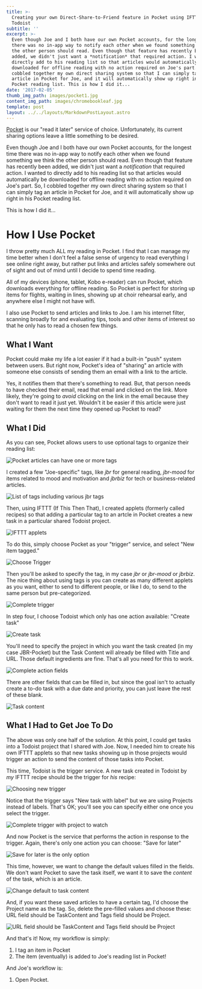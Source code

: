 ```yaml
---
title: >-
  Creating your own Direct-Share-to-Friend feature in Pocket using IFTTT and
  Todoist
subtitle: ''
excerpt: >-
  Even though Joe and I both have our own Pocket accounts, for the longest time
  there was no in-app way to notify each other when we found something we think
  the other person should read. Even though that feature has recently been
  added, we didn't just want a *notification* that required action. I wanted to
  directly add to his reading list so that articles would automatically be
  downloaded for offline reading with no action required on Joe's part. So, I
  cobbled together my own direct sharing system so that I can simply tag an
  article in Pocket for Joe, and it will automatically show up right in his
  Pocket reading list. This is how I did it...
date: '2017-02-05'
thumb_img_path: images/pocket1.jpg
content_img_path: images/chromebookleaf.jpg
template: post
layout: ../../layouts/MarkdownPostLayout.astro
---
```

[Pocket](https://getpocket.com/) is our "read it later" service of choice. Unfortunately, its current sharing options leave a little something to be desired. 

Even though Joe and I both have our own Pocket accounts, for the longest time there was no in-app way to notify each other when we found something we think the other person should read. Even though that feature has recently been added, we didn't just want a *notification* that required action. I wanted to directly add to his reading list so that articles would automatically be downloaded for offline reading with no action required on Joe's part. So, I cobbled together my own direct sharing system so that I can simply tag an article in Pocket for Joe, and it will automatically show up right in his Pocket reading list. 

<p>This is how I did it...</p>
<!-- more -->

# How I Use Pocket

I throw pretty much ALL my reading in Pocket. I find that I can manage my time better when I don't feel a false sense of urgency to read everything I see online right away, but rather put links and articles safely somewhere out of sight and out of mind until I decide to spend time reading. 

All of my devices (phone, tablet, Kobo e-reader) can run Pocket, which downloads everything for offline reading. So Pocket is perfect for storing up items for flights, waiting in lines, showing up at choir rehearsal early, and anywhere else I might not have wifi.

I also use Pocket to send articles and links to Joe. I am his internet filter, scanning broadly for and evaluating tips, tools and other items of interest so that he only has to read a chosen few things. 

## What I Want
Pocket could make my life a lot easier if it had a built-in "push" system between users. But right now, Pocket's idea of "sharing" an article with someone else consists of sending them an email with a link to the article. 

Yes, it notifies them that there's something to read. But, that person needs to have checked their email, read that email and clicked on the link. More likely, they're going to *avoid* clicking on the link in the email because they don't want to read it just yet. Wouldn't it be easier if this article were just waiting for them the next time they opened up Pocket to read?

## What I Did

As you can see, Pocket allows users to use optional tags to organize their reading list:

![Pocket articles can have one or more tags](https://lh3.googleusercontent.com/tglzzmE2987jZgcpdeuW-X4xzEosHbyDDBEaoU5Xv6cSlrYD8b2yYPf5cI-SFhj6eZCwAI69mc78NM-9I7NW6dcMr7ouyKtcqCdKorEF3zWj8-FdaGKwMimZCwpkzX38UOHNpGiuxcVsKa6PtdtjqB50N6yJCFCJpD5A7lOzu6ikzW3vfLW0hyGIXWo53wO8mcmhbwoOc5li8VXXgQqJcbvtqYc-7XfjiJPIIDCBMJ_2WjTALIRe4sBMZ9QV8wA9w5ehXLqEcREtWrohfmTjKuCrqHUQPm389RibfZh0SjsUeetSZIM5qSqJ_tA5Y7ErwE8xH3cflLyC5gptiPaJ5kXoMZpgomqQL4o3Ebk7d7B_svBdcD025NbP5EgKRd2VxHt0P42hPRoz6aw9xx7bXvlVhPSoGTSZsF9xe8_HtTXf4kxKsHiDOTt8sG0jFLMeoX17ONwcZllyjjgrgNPcDgkTfApmt-UQQ9FzRF3Xqi_52U-hKv7qxkK0iJR_PFi5bArEuqMbPzp0XT8NjB_YvI23ewKjMDbQrJNJe2DDn7P_uzG9IuEDRiw3qRuA3xw9e_Xh25RVrK4rbHXwYvzuD1iI4wzgPfXLxAD6b4awon7JsAjViU3dkjnQQldWSmEZrITjiYVGfgYEoMPEY1ZvM68MeM0kKlIbMa6aQcmAlL0=w1024-h482-no?.jpg "Pocket articles can have one or more tags")

I created a few "Joe-specific" tags, like *jbr* for general reading, *jbr-mood* for items related to mood and motivation and *jbrbiz* for tech or business-related articles.

![List of tags including various jbr tags](https://lh3.googleusercontent.com/lnzi5y5yGSwDhsQFCd9LdUsCW7a0PgTPtX1LDcZVUgk84u_aolpatUg9gwYvUAi72VRe1561f5dnppqh8X2foXgMYyerkn_rl3rZqJU1PvrGClsEwBFGFvucF7jqVSJ-DGSVty5BT9gZp6J_HV29j6E_X0GDBjFjPCOv7WKCRS5bEgazxJf9n8SMhZGvZwyw0RETlJlljfULZ_SxvOcnXr8y-i9uoP7AqR-1oh4TZBsTwL0TdHOHEhnls1Hd_G2txno-UWSNjttDmqn_E6FM_GVuY566MvuB8y7gp9piwh8P5BqEtVZnCJUmBBfXLItexr67dR2-pOulFbSuUOISckJ0BbUh9lNS2ciJ5-MFHfJDmrLpy8l1vJ5hqnIEmbxbaubmZawGZuu8049dukyeiwC7Ucd34nTjsQht8VYzJSCnDsUXs1MqlxPscyWgnin4gWydxLcODvvaqmf3nRwitwJOnN7_qVgAgC5uIE-OFi9omuezrKWN1uhkMfxFzt4RrDapFyQeooH0pZHNrUTFUaOCvD2VKOekQegpTNx13j_-zc13sSpHjR301E0FftOw-j8RSVB8bb0iUPH4kSpJ1LCM5uTiuWovcno3FReagA4nXFHJxpzbTjpkGN5zmnmb-07FEOftl_5D5jrYgg5NYiEVFUt6AQs5HJW5hRn3xxM=w622-h453-no?.jpg "List of tags including various jbr tags")

Then, using IFTTT (If This Then That), I created applets (formerly called recipes) so that adding a particular tag to an artcle in Pocket creates a new task in a particular shared Todoist project. 

![IFTTT applets](https://lh3.googleusercontent.com/YvaOas4MjOBXRz6lgfaCgi4H-myrtCyJ0Zpn5YgY8n-ChQNgwumnj7j_7aksTEEsMTygECAfPdNT6bvN0R83LVmleLmrrhCC34FMnJZf9eLgJE8fkVjZaukoRA__Mgjc2uOWEXI_Pih_8dgw_zRbZJs5FcHRHMdSPPydgxKClqFNuMZnTrYtBXVA_xcu1rm_E5EhQXC0qWyxu--17AgtzYIVYxbsYHRBeKWxDJEI140wKGJZNULQTmrF6HMKpe5m9q2BTtGohMx3MS43jPO7E1sXkZrg6gT32hhho9eVDWw1747Bqrr_oPpH0O9fAJT64MBdOYgVsMVwec4ga72RI0838EKDSCurYVsg_5qOIR3-KvOHEsPyAVNRt3B30ZikQ4kpqHa4LYCgEV4rPtgb2CfrxxlZdJRTxfi6UoRvpljji8dXzQy5CCtKg016rz7xtv2cjlYylrmmV-GtjkhJu7RNKYkxnICt-CzeLp2pWGJvvuXRoBgimLtu4rXLKmnLqZAnMrD8C0P2fEYl9Qsyb7utYbMnvnl8ZBd6K7C15GIJ_xSMic2Vh12QePrx8Lk_by7igcRbpZNNA5j7rxq9av_WroQlGCKE2b1krrebB7Ymdn8BPeH7XVpMU80btLjg2hZSpPlohOCvOzdFWOVNTHMt-gGEbb5JR2lwjP3KM1s=w828-h530-no?.jpg "IFTTT applets")

To do this, simply choose Pocket as your "trigger" service, and select "New item tagged."

![Choose Trigger](https://lh3.googleusercontent.com/-TueZLQrONMrPZFTxxEfFD_tcYNY0ZF80xT94xjVTijjYNiJQWok-yg_l_TIo5oMxSL6CVjTtoo_-gyL9EOPdQecq1KlyBPscQSUEOGuTMOjLwap_q5x62tMo7mtY8S4BjjawlZUpentLJ1varwQ-sp0swQ4yu7iIwkBQjtIffTsVgxf02oloI6m3p2zirkoPtrwHQ3mED8roGhLZux9CxzMQLCPAbWHi-BynvgY-slV4KKj9hN5om4XBKQd13GJWIYE0N6Vmw9w3rE7AgvxX7etcl0msGYOJ-X4MaaBJVFle7smfbFpnmw7tILXnfez9oujaqpMxY0J_6UpqijJeqlXdS8TtMIr39tTdOcbk0IOkReaA8IUTd_KZy_hg-CZLJ5ux32XchNCcVt2SfFa61VW_uRG8qia6W82RXJn81cqVvlRhbwt8HwQe3J9HwRpr8-reMhQZMfG1XA-BiZ2hIdpMNDUmLJvJvcTzAT182HsYy3Y-DfGx19u5o0gR-HsHWzrkXKXvrNuVA8EtOeeQysbZXn-QKmDTrEZ9VGJTlQECq5nNO78FVKTIC0ZFZ5RS5WxPEeAaci2OCQAuvMp0mXzGnSg5zAhhtx0TPk9MZ9n6i4PW_j7HHhsGYI59qVcC6GmTwnDjm6xNdvdV5pY__sxLbUi2BsKjaM3vW5XYS0=w1006-h455-no?.jpg "Choose trigger")

Then you'll be asked to specify the tag, in my case *jbr* or *jbr-mood* or *jbrbiz*. The nice thing about using tags is you can create as many different applets as you want, either to send to different people, or like I do, to send to the same person but pre-categorized.

![Complete trigger](https://lh3.googleusercontent.com/YNS059AWBshbY62ZgqK5Z11mtgpHuc7cAkg0khzZzI1o2TLF0Nr422aP5Ky6EI-elSFImstHWoMyQixquUrKhdE2SnrVrXcUhvCUz3Y-3I5kj7uchFISn35bMgWhX7PstpsrOlBbjApq2Y45QC5luZmpC2v5uHsFhm0mnixMe7buAiztGb0kTMx-54RkaBN0-Tzmdgfb8UIP9PDcF89uMRt9awS7i0PYv9nZ2Ib3ffYQeWBZ09214ES4gFsSatrnWgex0FjIGpGrulmoNSg9p1NdjmgsApVZT6_zcz77SzxHjEyYFi77iQgNfkGXBdDBck7U59Q6KjIBKfYmBaHv3fFtZDxScm5RTieQ9QV7iQpGWAxa6Vj2EVJMTjE72-Os-APotR5lJjCTpnfQe58uFwviwNkZ54QaESZEPF4a25l3Ak74Dj9QoyedePPzCIOQ1iUBVYqjZHQmXNKsJb8a7MvW98hg2kElbnmhOuCZ5cNf2CKHPnMXZahlPfHncQt-mC2UsYHmjsUyLX1FvcVW_YiFq-l9PVzzNQ6r_ATBu0Oc4kGByT94BntwORv7cQBzviUNjoflhAIWghJsSsQqeJ6PwrRwun9H_8lLERhwrX6X5N9zJLaU_-307v24RtiRpYVUreJ1UbyksVTMmynFAESUdRJSFxf4WdFuqLbd0gc=w589-h537-no?.jpg "Complete trigger")

In step four, I choose Todoist which only has one action available: "Create task"

![Create task](https://lh3.googleusercontent.com/P_5Ko8lIDUX1yHgIS7emrOaz7I18aqf6J9F9uweL9fCwcLYt6_e_aMrLzRZEnxini5q1YheZ6k7F0tHo1HtR621L4VWx4JjNoZuBHknPB2B2XLlgrZWEfLQq5QQaNfpKxnCRHfrCW1vc71SRowNbn4u3I4MNUncvgek1OvuthjIfCV26XE3heScGHkMu6hhFjN6P9dFkQbu7IbX8sYxMrHT7R59XnreJkOjp2ohbYXXEaae7h9UbpAph639zXAQuTTbuAPGSd-OJdetvg8tuAwKsQxCsJyKxPeuwEzbwasmvhuJUASGNHewx36fXMbsoXlXssJwxeA_NxT761etHHvsV_7q9g-oiVWgAf9a_3Ob7G6h-TFPgMrP7XVqv35LuPUoAeGSmUW8Rg5FtGRvy_7B5t0ez61GtVTKneY4IXVmCROu9PdbpWmFlO-1EQsQFRxBufN5f4I53Q3Lrpj0HU1G08PYdndKPNqI1lyZZ6rIInddCL7nxszlT-3RJjMvU70CYF5xy94K1evSppdGdXmBIEZFYRG99u3Xgcm57R9rHpcZ-O5uq_uJqUcPxIf_HieBziQJH_fGB0URABMbY-dPIdqShQNzQ7-bcjfTpCdc4ReYxFTAXfU_api79eEKEsosHTdgc4e2ASq3VL22YpLWwq_xQkwdaEZHymGhh2hU=w891-h592-no?.jpg "Create task")

You'll need to specify the project in which you want the task created (in my case JBR-Pocket) but the Task Content will already be filled with Title and URL. Those default ingredients are fine. That's all you need for this to work.

![Complete action fields](https://lh3.googleusercontent.com/6yJnLbxpUr4Zprk4d-tt3B7_EcS64woMxv5DOWtw_YkYg9lltZajfDvSn43hhmlR9mQrcJqlOHM-d3kb8yo9OvC0MwSWgIT96hTs-4TxWVs3xniqw4Jqqex9oVATvdbNpa774mu8UXQlmW0dlEkX6O01mXE1UVQeDDWiIHRaGqsWtBK8FFnu6J2KvhpCsK8N5dPIqLJgrisXujRgOmT9lCgo7MSaWFSkcZsf9XNsb1h_SLbR5QV4UInH6vt0w_sZP0WMzLdOmifcb_w6rD7FN5-Y4qX8ZjuTbRv3BA6CD0Wcw_AWTtuDpzbGbIEzJSkkxfvWk3JIk-hfMKxFPZguQB4EN5ZsIlcBHdQVAXO4XmS8-ufRV19lV_j-OBURd9pC2x2gqfrdfCKDxzdL1lqA6FUrtOOu4m2B90TAaCq0lGXXJaZ-UxUEBZpaU-IkY9UXgY0e3Mgq1Nna_jzVMrFN-C88qmseqEUo9OvIBqOBQs-NWaK0fm08N0OogQbj4H42Wyjj2Y6I39_mM6PJKkoIc3qo3ND1D6SkALyktyNIoiEJLyJkTX-hHSGaVhbzO7wIW43cE4qI9eVZnZ5llntNQtSapvijbseuVX1HRzz7o3VhmpCzSqbisOjST9zNpgO-tVb2ycaOQHlUVyrFKI8VVY6omwdrGbhFi9deFIdytyM=w592-h640-no?.jpg "Complete action fields")

There are other fields that can be filled in, but since the goal isn't to actually create a to-do task with a due date and priority, you can just leave the rest of these blank.

![Task content](https://lh3.googleusercontent.com/4WKmYXk5wwDUMaPY1HrRQWljx0XRJkPeBvbvSOpRDsfPcZ4puTJoTuTp_drlwgYTnku6hanP-xyLZqxCJkF0dFZy6CROM6kRQKbkPX6n3SdEQYNMtrQwdMB5Dh5bxiiduY3BVyDkXZLVJFKxSgTyFjVdoqKHDXcOkuC57fsFBPbp6qrbJw2D_Qbi3WFh81mZON37N0HLrFTZCgvuJxDii9sWo2zT_SBkY5hbdOw_gvD1xnCVTXKK1FFwuV0T-cDu20AIo3NKB3kZLyM704ybV-hrfRz6wCtCuIdNOwlhC6Eo491hcDm3QKtO1yptn2AAryHNAN-0ABV9AlFsQXM7-vjtQ-vJiGIc0cwYIZo-ZTKUtonratHDRfAfbOEhzdHYaLi-GZ126Tla5MunJVhyAdIvCwikW6Pnm-XV7mjo8yGST1orgUNQJGCctw85y7Ys3BInznqQ16PmgkX8WBwEi_E-JkdNttyFNldDkydKvoGbJ_UOkmKRU9ryVo54AOsTqBAw_Y52GHFM5RyqCv7IOBN6zA4VpF-XAnKQlbOuUifu9-cX2Q3HoEz_Fgip1FfERJgsJkLOzEA8r5nK1yX3aylIGRYd1a4IOG3DN5NutfJhercPSckqrBEnvLum1ympwDmQtfy30Xkg_i_mFIg6x7BFJnWoJHBkMOwt8n9WHVQ=w369-h641-no?.jpg "Task content")
<p></p>

## What I Had to Get Joe To Do

The above was only one half of the solution. At this point, I could get tasks into a Todoist project that I shared with Joe. Now, I needed him to create his own IFTTT applets so that new tasks showing up in those projects would trigger an action to send the content of those tasks into Pocket.

This time, Todoist is the trigger service. A new task created in Todoist by *my* IFTTT recipe should be the trigger for *his* recipe:

![Choosing new trigger](https://lh3.googleusercontent.com/JkTRYRvMUWuiK_e7LtY1Dustf_6oYNMV_TRgiEYJwg-cR73j9TeyaCq3ZUb-umcqWX8Y4AFhLhJ7nN1jkw5jMJMjoPgEZAecrzzO6bugFuixL20p91Rut2uTByEn1r08s8abgsNpEfAmUOpFMPOcCdZeEs07BvaA_3pRQLCXLq3NO5ix5E_Eu_RNInzXXoIYLLNTW2Nm4xhJhY_Jsx7BphiVeY_G48ow9hr_HpOYm7UFR6HoNvgVqr-D3HgGliD5YBhbLSvUBOqeDa8ZoDsX6G0odujhMI3s3zO-AQ06Z95quS3dTfqlaSFXFeMinWKHwsMB7YkyWn8a8QBxwsFJzteyuaKBwQaN7hN4Efouhs07RSmgb-7WhJPWqXI3XCbE58UC8pubvgknFlwQy2wehl-BGWZbxUxe7YgkBwGwlyDcMnnO70yS-15BgMRp_canVlYxjyJ6WZVMnsl81c8b10Qi4N2qO9X7fZopZ1GEUASHHtxZbQnYfxxaUH_XBS-W9iVD-VpbcER7HPwoydTMgu8X1t_hO9Qe8s_dqV8IOpE-AWIJM7xpijSD7vSkZPfbkaMLivNuBZuUvtRNv-jrn_PKBzGD1SoWUDzy9nzD7SWCJXLBPYkYcoxS3lYcZm95XTHDHhN7CXcrVX6oB6Mwg9T4gLSjmbHjNLZ2Q8T41KE=w1024-h587-no?.jpg "Choosing new trigger")

Notice that the trigger says "New task with label" but we are using Projects instead of labels. That's OK; you'll see you can specify either one once you select the trigger.

![Complete trigger with project to watch](https://lh3.googleusercontent.com/Rg0RrbcwVNT2uCJgKw402KBBExKYG7BNj7jL8dWi9HkORarU8GeX1cPV08mo-rKBD1xMfdp7wD77gbAY8813_zOqZ5iaM9njY9IB1zTI7D8H_As7ujCTM7Q1Sx-pKY6nOYofnW1_CZgRGgVcCImrgVf3HV7nZUKAxlh8P0c0bvOvwJT2Kt8CKOOBEvRcT6EJG0VK0z2vL4qHFmUZ5sjWIUo1WZZRZgICpx4DDL84WVfvLk9C-VnK5fZPmJ1O7pyvg-Ru4_7C_bcrQi--DHQJp51wTRiWXQds7RBoPEYeYnureiFeDXBARZdt7iEmIfv4X7V2psOkoF1WVu4dXe1HfexBrHkOq-zjeTjkmLrG9Nlj-ve4NVn-CiiMv99BeZRN74d6hv1DO3TbMvDXMTcNkWgtEhHItVpt9B2P_KHvOOD7PAXVWuiR3xn9x4q7sagcyN9-BRzoUDVK-baC8wUM5t77pnK5NutTL94XrJqvex3osiO1QBiQluO9fjwqI1-Mw3dvtnhe4SV6Jj099Vs-nTidsv8flplJRzRGCr8HuLoe48oNJMlBNGgn8S5_mEhgVAK3yFh-TMcIlLM7pcXgpcuywDw14ejcOkM_U5NdyBWbMTr669FUCM376e6zALm33TbBxEKjlZDCsTHxzyaPShdMzkm0OLH6Ait_R4Iz9hc=w457-h615-no?.jpg "Complete trigger with project to watch")

And now Pocket is the service that performs the action in response to the trigger. Again, there's only one action you can choose: "Save for later"

![Save for later is the only option](https://lh3.googleusercontent.com/NfrnLGObo_kppFKpaiUaQr22WcneFOfcEs9myjQG4LHWF9PwhjYuxP4uL-jmenL6T44g92pfuLXeeLv_dPj5HTJGvVeZn2Fp3Urv7W5XczF0646EKkgS2CifOFfmVvYKVleHDFnMVoKLdOlBgw6L6QPj71CSl67poUQVYZKzM3UCxUFP58WwHr1PyCfFOiAdjohI48vXXgTfvPAnta-5hu2h85E4qJBvmahrmZzF4QOvOKb5N7SJWeZmxbYm95NBIewotqNgCOgoai1sJ4hZ439VfWtiNafVR17V2opw4KH8kzueMYrHU50Sg0zTMdYnVjA7SsVMaA2a7WZpeIZn6CtZ2xqTycD2xmYHg2DvJ94tdEjhCioXWc1QrqlJvBnZ7fHQBIMKNi-TvP-XpigSKJyf-KjRAAPx743W2VrblGBFDxrpijijhx0vTHuE51ZsPESW_ajp81cCD9YVE4Eu8Yq1OYJUjrVV2wD_dpLOIYTiz86wHddpomlFdMPUlaNAUx_jIV2NjHsekXX8n8dnXWaay4t45RzPpkwG_yuyzPwdPgJCTEjUKZpqQFZItVmSCSFC8-Nz33PeMkymW1uNvonbxwNN4MmtKfcTznQ_3v5qc10qpVUPLVTlBacXnakIN_QvSitpBx4velL2WxaDv74xIP6qqVqdehdvIHy9p4s=w823-h579-no?.jpg "Save for later is the only option")

This time, however, we want to change the default values filled in the fields. We don't want Pocket to save the task itself, we want it to save the *content* of the task, which is an article. 

![Change default to task content](https://lh3.googleusercontent.com/k_x6TG8vbI5720pkFnAIqt_s39J8BZ2yHIoIqc7eCPosMdWZ44tszVZRANFMITrS8YOHhjSgBQWCzCjIcbu5revBlBbdhoari70PO2nYun6p3ULziPsQMqP8tusiFGAp6yBhkXgD7G8OLGjlNsYPVCXWq5XgyqjqU125P5pizKZBUgdmQckfkQjUpAEn-XGeiuvLqrI877Zz2zAuZaWqJln7UB0zPbl_toQN2JsUoL1JC2jbUltyKs0x9-NMnZul_LRAdNzAdL0tcVw1bPpuiBb5gZ1Dexh6eIV9RcHglgpZ7OX7cD-TzEAWap5_98RBIo7axD4-LS8VRpm-MRwZnGA9akyRphrOK6JyKdrhaZjZmV1a_aWZx7UWIRMATOLNehuPqSJJgJmUza0-0DKW5G3PW5ZN1gsSfDgzBgOE6bRANCsZGCVfZPxlzhsl4uGsOdyZViFAcvZpXGGW5-hIupM1JZS24YQXWfHQyVye23U7FhFyk-dnwbtVmSG-jzRJMDpQYVh7SdiIimPcZjEnAYKzfdFDT9t6SQZsMmJNlW8FS_sVm9pFKquBNhnVXUzoqAkQAx4VJODU64g1TsD7782IjuGxA2bgB3vCgMSKA4i9v1VSAHVlz9TJ1V14bFk6cA22HnnNiqTNjGPgZ3rJqQIlNRXmdGBAMLvZV4ccdWE=w424-h623-no?.jpg "Change default to task content")

And, if you want these saved articles to have a certain tag, I'd choose the Project name as the tag. So, delete the pre-filled values and choose these: URL field should be TaskContent and Tags field should be Project.

![URL field should be TaskContent and Tags field should be Project](https://lh3.googleusercontent.com/CPo5wpCF997BZ78Y5SJo8_2mUcvGM21dx1bTwop9MgVUXhncrtomk816uxmJjyAUwPQT6HHx_3GGesMrxDTuj42VbaVr9UVJp_BSkfRvGpkoR3su1SUOVdLKAXOwY-qBlwh3Kj0Yl65t5qpS5Aq3Vj27Llf580btSnDU3Dozhd2dGu6IF6mtklj5X9ZQLNmrdqU91plY026XbscRf7r7HudN6qgsN5dPQYQ-_g2HuV1xOKYnaVda-dLRxiDAEvErQSzh2xPH7CpJVpL67ZDga3kb5ChMo1mlPIh2qcNn05_NnKDN8Ks42blQ8M-3zsdW9oKiAreWFqKmHRRHB12Ugb9zi31lUEh-XRPzh3T9tb4py7PEv3noJbkUQFIanDJPH1BFt-fl4dh39Gv6TvQs4R9SyaJp0fua6YTQ-Snpzi2ayVhg0lg2JUZWz4iR6ioxADNVyCUaNWPjL5rpY83ZAAenDfIuAvuSfTewk7O6td_GLURs5YjNWptP0ASPk9oyrBsQ8Jy-y7UD0oKRwFuG5i-T3XIVG5HzWKXrJ2Vx2xowtD5gRiZrm8y2zG3clLOz_x-gH9lXZSRQ45HNisS1fY-LK1_WHdn_-T2kOeveZV7MskDgO1OGmuiKfRjFm7OZr374kCQuwNBrqhepkCTp74BIWqOiPA1i2iPry5ucTwQ=w502-h615-no?.jpg "URL field should be TaskContent and Tags field should be Project")


And that's it! Now, my workflow is simply:

1. I tag an item in Pocket
2. The item (eventually) is added to Joe's reading list in Pocket!

And Joe's workflow is:

1. Open Pocket.

